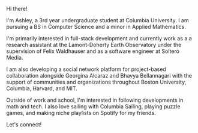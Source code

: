 Hi there! 

I'm Ashley, a 3rd year undergraduate student at Columbia University. I am pursuing a BS in Computer Science and a minor in Applied Mathematics.

I'm primarily interested in full-stack development and currently work as a a research assistant at the Lamont-Doherty Earth Observatory under the supervision of Felix Waldhauser and as a software engineer at Soltero Media.

I am also developing a social network platform for project-based collaboration alongside Georgina Alcaraz and Bhavya Bellannagari with the support of communities and organizations throughout Boston University, Columbia, Harvard, and MIT.

Outside of work and school, I'm interested in following developments in math and tech. I also love sailing with Columbia Sailing, playing puzzle games, and making niche playlists on Spotify for my friends.

Let's connect!
